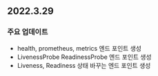## 2022.3.29

### 주요 업데이트

- health, prometheus, metrics 엔드 포인트 생성
- LivenessProbe ReadinessProbe 엔드 포인트 생성
- Liveness, Readiness 상태 바꾸는 엔드 포인트 생성